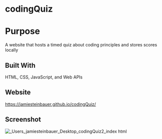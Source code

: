 # codingQuiz

# Purpose
A website that hosts a timed quiz about coding principles and stores scores locally

## Built With
HTML, CSS, JavaScript, and Web APIs

## Website
https://jamiesteinbauer.github.io/codingQuiz/

## Screenshot
![_Users_jamiesteinbauer_Desktop_codingQuiz2_index html](https://user-images.githubusercontent.com/97713001/159173011-19d122fa-1dbf-4373-ab53-6a275dba7960.png)
